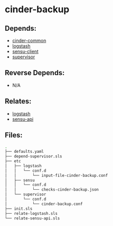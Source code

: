# cinder-backup

## Depends:

  -  [cinder-common](/salt/cinder-common)
  -  [logstash](/salt/logstash)
  -  [sensu-client](/salt/sensu-client)
  -  [supervisor](/salt/supervisor)

## Reverse Depends:

  -  N/A

## Relates:

  -  [logstash](/salt/logstash)
  -  [sensu-api](/salt/sensu-api)

## Files:

```bash
.
├── defaults.yaml
├── depend-supervisor.sls
├── etc
│   ├── logstash
│   │   └── conf.d
│   │       └── input-file-cinder-backup.conf
│   ├── sensu
│   │   └── conf.d
│   │       └── checks-cinder-backup.json
│   └── supervisor
│       └── conf.d
│           └── cinder-backup.conf
├── init.sls
├── relate-logstash.sls
└── relate-sensu-api.sls
```
